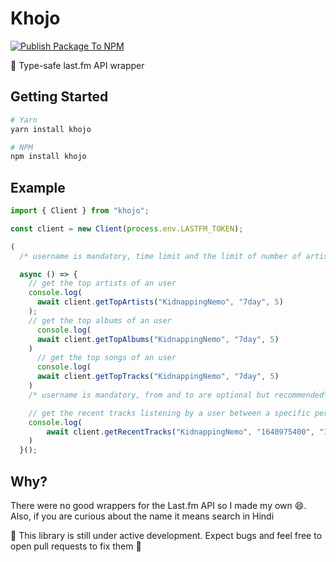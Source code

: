 # Khojo
[![Publish Package To NPM](https://github.com/tnb24/khojo/actions/workflows/publish.yml/badge.svg)](https://github.com/tnb24/khojo/actions/workflows/publish.yml)

:mag_right: Type-safe last.fm API wrapper

## Getting Started

```bash
# Yarn
yarn install khojo

# NPM
npm install khojo
```

## Example

```ts
import { Client } from "khojo";

const client = new Client(process.env.LASTFM_TOKEN);

(
  /* username is mandatory, time limit and the limit of number of artists is optional */

  async () => {
    // get the top artists of an user
    console.log(
      await client.getTopArtists("KidnappingNemo", "7day", 5)
    );
    // get the top albums of an user
      console.log(
      await client.getTopAlbums("KidnappingNemo", "7day", 5)
    )
      // get the top songs of an user
      console.log(
      await client.getTopTracks("KidnappingNemo", "7day", 5)
    )
    /* username is mandatory, from and to are optional but recommended*/

    // get the recent tracks listening by a user between a specific period
    console.log(
        await client.getRecentTracks("KidnappingNemo", "1640975400", "1641493800")
    )
  }();
```

## Why?

There were no good wrappers for the Last.fm API so I made my own :smile:. Also, if you are curious about the name it means search in Hindi

:stop_sign: This library is still under active development. Expect bugs and feel free to open pull requests to fix them 🤝
